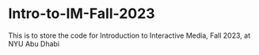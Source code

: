 # Intro-to-IM-Fall-2023
This is to store the code for Introduction to Interactive Media, Fall 2023, at NYU Abu Dhabi
